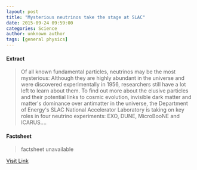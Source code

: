 ```yaml
---
layout: post
title: "Mysterious neutrinos take the stage at SLAC"
date: 2015-09-24 09:59:00
categories: Science
author: unknown author
tags: [general physics]
---
```



#### Extract
>Of all known fundamental particles, neutrinos may be the most mysterious: Although they are highly abundant in the universe and were discovered experimentally in 1956, researchers still have a lot left to learn about them. To find out more about the elusive particles and their potential links to cosmic evolution, invisible dark matter and matter's dominance over antimatter in the universe, the Department of Energy's SLAC National Accelerator Laboratory is taking on key roles in four neutrino experiments: EXO, DUNE, MicroBooNE and ICARUS....

#### Factsheet
>factsheet unavailable

[Visit Link](http://phys.org/news/2015-09-mysterious-neutrinos-stage-slac.html)


